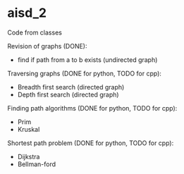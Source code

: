 # aisd_2
Code from classes

Revision of graphs (DONE):
- find if path from a to b exists (undirected graph)

Traversing graphs (DONE for python, TODO for cpp):
- Breadth first search (directed graph)
- Depth first search (directed graph)

Finding path algorithms (DONE for python, TODO for cpp):
- Prim
- Kruskal

Shortest path problem (DONE for python, TODO for cpp):
- Dijkstra
- Bellman-ford
